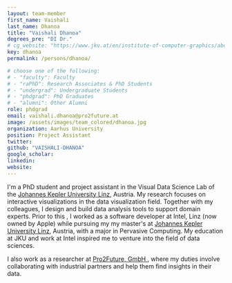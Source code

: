 ```yaml
---
layout: team-member
first_name: Vaishali
last_name: Dhanoa
title: "Vaishali Dhanoa"
degrees_pre: "DI Dr."
# cg_website: "https://www.jku.at/en/institute-of-computer-graphics/about-us/team/klaus-eckelt/" #remove to show person directly on data-vis page
key: dhanoa
permalink: /persons/dhanoa/

# choose one of the following: 
# - "faculty": Faculty
# - "raPhD": Research Associates & PhD Students
# - "undergrad": Undergraduate Students
# - "phdgrad": PhD Graduates
# - "alumni": Other Alumni
role: phdgrad
email: vaishali.dhanoa@pro2future.at
image: /assets/images/team_colored/dhanoa.jpg
organization: Aarhus University
position: Project Assistant
twitter:
github: "VAISHALI-DHANOA"
google_scholar:
linkedin:
website:
---
```


<p>
  I'm a PhD student and project assistant in the Visual Data Science Lab of the <a href="https://www.jku.at/en/">Johannes Kepler University Linz</a>, Austria.
  My research focuses on interactive visualizations in the data visualization field. Together with my colleagues, I design and build data analysis tools to support domain experts.
  Prior to this , I worked as a software developer at Intel, Linz (now owned by Apple) while pursuing my my master's at <a href="https://www.jku.at/en/">Johannes Kepler University Linz</a>, Austria, with a major in Pervasive Computing. My education at JKU and work at Intel inspired me to venture into the field of data sciences.
</p>
<p>
 I also work as a researcher at <a href = "https://pro2future.at/about-us-de/"> Pro2Future, GmbH </a>, where my duties involve collaborating with industrial partners and help them find insights in their data.
</p>